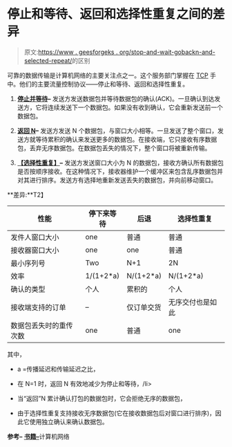 # 停止和等待、返回和选择性重复之间的差异

> 原文:[https://www . geesforgeks . org/stop-and-wait-gobackn-and-selected-repeat/](https://www.geeksforgeeks.org/difference-between-stop-and-wait-gobackn-and-selective-repeat/)的区别

可靠的数据传输是计算机网络的主要关注点之一。这个服务部门掌握在 [TCP](https://www.geeksforgeeks.org/computer-network-tcpip-model/) 手中。他们的主要流量控制协议——停止和等待、返回和选择性重复。

1.  [**停止并等待**](https://www.geeksforgeeks.org/stop-and-wait-arq/)**–**
    发送方发送数据包并等待数据包的确认(ACK)。一旦确认到达发送方，它将连续发送下一个数据包。如果没有收到确认，它会重新发送前一个数据包。

2.  [**返回 N**](https://www.geeksforgeeks.org/sliding-window-protocol-set-2-receiver-side/)**–**
    发送方发送 N 个数据包，与窗口大小相等。一旦发送了整个窗口，发送方就等待累积的确认来发送更多的数据包。在接收端，它只接收有序数据包，丢弃无序数据包。在数据包丢失的情况下，整个窗口将被重新传输。

3.  [**【选择性重复】**](https://www.geeksforgeeks.org/sliding-window-protocol-set-3-selective-repeat/)**–**
    发送方发送窗口大小为 N 的数据包，接收方确认所有数据包是否按顺序接收。在这种情况下，接收器维护一个缓冲区来包含乱序数据包并对其进行排序。发送方有选择地重新发送丢失的数据包，并向前移动窗口。

**差异:**T2】

| 性能 | 停下来等待 | 后退 | 选择性重复 |
| --- | --- | --- | --- |
| 发件人窗口大小 | one | 普通 | 普通 |
| 接收器窗口大小 | one | one | 普通 |
| 最小序列号 | Two | N+1 | 2N |
| 效率 | 1/(1+2*a) | N/(1+2*a) | N/(1+2*a) |
| 确认的类型 | 个人 | 累积的 | 个人 |
| 接收端支持的订单 | – | 仅订单交货 | 无序交付也是如此 |
| 数据包丢失时的重传次数 | one | 普通 | one |

其中，

*   a =传播延迟和传输延迟之比，
*   在 N=1 时，返回 N 有效地减少为停止和等待，/li>

*   当“返回”N 累计确认打包的数据包时，它会拒绝无序的数据包，
*   由于选择性重复支持接收无序数据包(它在接收数据包后对窗口进行排序)，因此它使用独立确认来确认数据包。

**参考–**
[**<u>书籍–</u>**](https://amzn.to/3hfQerb)计算机网络